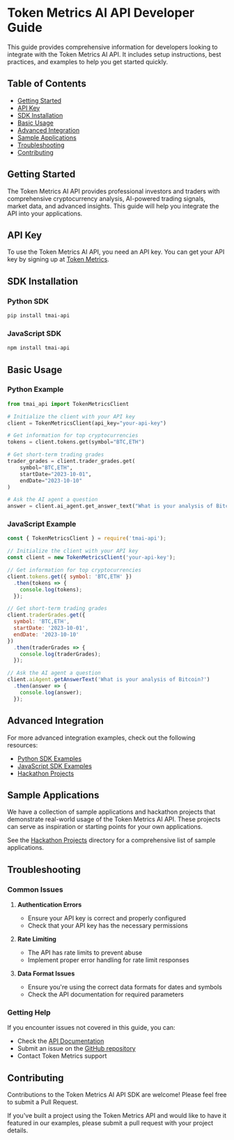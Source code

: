# Token Metrics AI API Developer Guide

This guide provides comprehensive information for developers looking to integrate with the Token Metrics AI API. It includes setup instructions, best practices, and examples to help you get started quickly.

## Table of Contents

- [Getting Started](#getting-started)
- [API Key](#api-key)
- [SDK Installation](#sdk-installation)
- [Basic Usage](#basic-usage)
- [Advanced Integration](#advanced-integration)
- [Sample Applications](#sample-applications)
- [Troubleshooting](#troubleshooting)
- [Contributing](#contributing)

## Getting Started

The Token Metrics AI API provides professional investors and traders with comprehensive cryptocurrency analysis, AI-powered trading signals, market data, and advanced insights. This guide will help you integrate the API into your applications.

## API Key

To use the Token Metrics AI API, you need an API key. You can get your API key by signing up at [Token Metrics](https://tokenmetrics.com).

## SDK Installation

### Python SDK

```bash
pip install tmai-api
```

### JavaScript SDK

```bash
npm install tmai-api
```

## Basic Usage

### Python Example

```python
from tmai_api import TokenMetricsClient

# Initialize the client with your API key
client = TokenMetricsClient(api_key="your-api-key")

# Get information for top cryptocurrencies
tokens = client.tokens.get(symbol="BTC,ETH")

# Get short-term trading grades
trader_grades = client.trader_grades.get(
    symbol="BTC,ETH",
    startDate="2023-10-01",
    endDate="2023-10-10"
)

# Ask the AI agent a question
answer = client.ai_agent.get_answer_text("What is your analysis of Bitcoin?")
```

### JavaScript Example

```javascript
const { TokenMetricsClient } = require('tmai-api');

// Initialize the client with your API key
const client = new TokenMetricsClient('your-api-key');

// Get information for top cryptocurrencies
client.tokens.get({ symbol: 'BTC,ETH' })
  .then(tokens => {
    console.log(tokens);
  });

// Get short-term trading grades
client.traderGrades.get({
  symbol: 'BTC,ETH',
  startDate: '2023-10-01',
  endDate: '2023-10-10'
})
  .then(traderGrades => {
    console.log(traderGrades);
  });

// Ask the AI agent a question
client.aiAgent.getAnswerText('What is your analysis of Bitcoin?')
  .then(answer => {
    console.log(answer);
  });
```

## Advanced Integration

For more advanced integration examples, check out the following resources:

- [Python SDK Examples](python/examples/)
- [JavaScript SDK Examples](js/examples/)
- [Hackathon Projects](examples/hackathon-projects/)

## Sample Applications

We have a collection of sample applications and hackathon projects that demonstrate real-world usage of the Token Metrics AI API. These projects can serve as inspiration or starting points for your own applications.

See the [Hackathon Projects](examples/hackathon-projects/) directory for a comprehensive list of sample applications.

## Troubleshooting

### Common Issues

1. **Authentication Errors**
   - Ensure your API key is correct and properly configured
   - Check that your API key has the necessary permissions

2. **Rate Limiting**
   - The API has rate limits to prevent abuse
   - Implement proper error handling for rate limit responses

3. **Data Format Issues**
   - Ensure you're using the correct data formats for dates and symbols
   - Check the API documentation for required parameters

### Getting Help

If you encounter issues not covered in this guide, you can:
- Check the [API Documentation](https://api.tokenmetrics.com/docs)
- Submit an issue on the [GitHub repository](https://github.com/token-metrics/tmai-api/issues)
- Contact Token Metrics support

## Contributing

Contributions to the Token Metrics AI API SDK are welcome! Please feel free to submit a Pull Request.

If you've built a project using the Token Metrics API and would like to have it featured in our examples, please submit a pull request with your project details.
